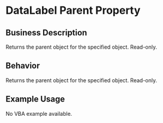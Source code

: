 # DataLabel Parent Property

## Business Description
Returns the parent object for the specified object. Read-only.

## Behavior
Returns the parent object for the specified object. Read-only.

## Example Usage
No VBA example available.